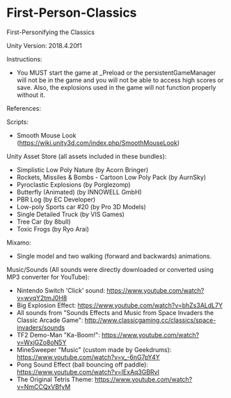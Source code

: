 # First-Person-Classics
First-Personifying the Classics

Unity Version:
2018.4.20f1

Instructions:
- You MUST start the game at _Preload or the persistentGameManager will not be in the game and you will not be able to access high scores or save. Also, the explosions used in the game will not function properly without it.

References:

Scripts:
- Smooth Mouse Look (https://wiki.unity3d.com/index.php/SmoothMouseLook)

Unity Asset Store (all assets included in these bundles):

- Simplistic Low Poly Nature (by Acorn Bringer)
- Rockets, Missiles & Bombs - Cartoon Low Poly Pack (by AurnSky)
- Pyroclastic Explosions (by Porglezomp)
- Butterfly (Animated) (by INNOWELL GmbH)
- PBR Log (by EC Developer)
- Low-poly Sports car #20 (by Pro 3D Models)
- Single Detailed Truck (by VIS Games)
- Tree Car (by 8bull)
- Toxic Frogs (by Ryo Arai)

Mixamo:

- Single model and two walking (forward and backwards) animations.

Music/Sounds (All sounds were directly downloaded or converted using MP3 converter for YouTube):

- Nintendo Switch 'Click' sound: https://www.youtube.com/watch?v=wvqY2tmJ0H8
- Big Explosion Effect: https://www.youtube.com/watch?v=bhZs3ALdL7Y
- All sounds from "Sounds Effects and Music from Space Invaders the Classic Arcade Game": http://www.classicgaming.cc/classics/space-invaders/sounds
- TF2 Demo-Man "Ka-Boom!": https://www.youtube.com/watch?v=WxjGZo8oN5Y
- MineSweeper "Music" (custom made by Geekdrums): https://www.youtube.com/watch?v=v_-6nG7pY4Y
- Pong Sound Effect (ball bouncing off paddle): https://www.youtube.com/watch?v=IExAq3GBRvI
- The Original Tetris Theme: https://www.youtube.com/watch?v=NmCCQxVBfyM

